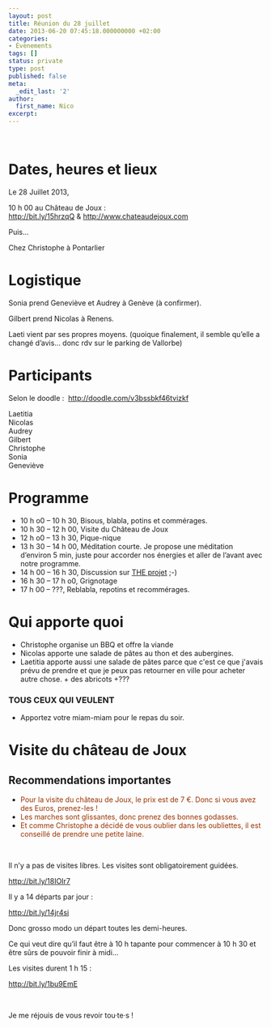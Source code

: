 ```yaml
---
layout: post
title: Réunion du 28 juillet
date: 2013-06-20 07:45:18.000000000 +02:00
categories:
- Évènements
tags: []
status: private
type: post
published: false
meta:
  _edit_last: '2'
author:
  first_name: Nico
excerpt:
---
```

<p>&nbsp;</p>
<h1>Dates, heures et lieux</h1>
<p>Le 28 Juillet 2013,</p>
<p>10 h 00 au Château de Joux : <a href="http://bit.ly/15hrzqQ">http://bit.ly/15hrzqQ</a> &amp; <a href="http://www.chateaudejoux.com">http://www.chateaudejoux.com</a></p>
<p>Puis...</p>
<p>Chez Christophe à Pontarlier</p>
<h1>Logistique</h1>
<p>Sonia prend Geneviève et Audrey à Genève (à confirmer).</p>
<p>Gilbert prend Nicolas à Renens.</p>
<p>Laeti vient par ses propres moyens. (quoique finalement, il semble qu’elle a changé d’avis... donc rdv sur le parking de Vallorbe)</p>
<h1>Participants</h1>
<p>Selon le doodle :  <a href="http://doodle.com/v3bssbkf46tvizkf">http://doodle.com/v3bssbkf46tvizkf</a></p>
<p>Laetitia<br />
Nicolas<br />
Audrey<br />
Gilbert<br />
Christophe<br />
Sonia<br />
Geneviève</p>
<h1>Programme</h1>
<ul>
<li>10 h o0 – 10 h 30, Bisous, blabla, potins et commérages.</li>
<li>10 h 30 – 12 h 00, Visite du Château de Joux</li>
<li>12 h o0 – 13 h 30, Pique-nique</li>
<li>13 h 30 – 14 h 00, Méditation courte. Je propose une méditation d’environ 5 min, juste pour accorder nos énergies et aller de l’avant avec notre programme.</li>
<li>14 h 00 – 16 h 30, Discussion sur <a href="http://hypnodingues.org/archives/2662">THE projet</a> ;-)</li>
<li>16 h 30 – 17 h o0, Grignotage</li>
<li>17 h 00 – ???, Reblabla, repotins et recommérages.</li>
</ul>
<h1>Qui apporte quoi</h1>
<ul>
<li>Christophe organise un BBQ et offre la viande</li>
<li>Nicolas apporte une salade de pâtes au thon et des aubergines.</li>
<li>Laetitia apporte aussi une salade de pâtes parce que c'est ce que j'avais prévu de prendre et que je peux pas retourner en ville pour acheter autre chose. + des abricots +???</li>
</ul>
<div>
<h3>TOUS CEUX QUI VEULENT</h3>
<ul>
<li>Apportez votre miam-miam pour le repas du soir.</li>
</ul>
<h1>Visite du château de Joux</h1>
<h2>Recommendations importantes</h2>
<ul>
<li><span style="color: #993300;">Pour la visite du château de Joux, le prix est de 7 €. Donc si vous avez des Euros, prenez-les !</span></li>
<li><span style="color: #993300;">Les marches sont glissantes, donc prenez des bonnes godasses.</span></li>
<li><span style="color: #993300;">Et comme Christophe a décidé de vous oublier dans les oubliettes, il est conseillé de prendre une petite laine.</span></li>
</ul>
<p>&nbsp;</p>
<p>Il n’y a pas de visites libres. Les visites sont obligatoirement guidées.</p>
<p><a href="http://bit.ly/18IOIr7">http://bit.ly/18IOIr7</a></p>
<p>Il y a 14 départs par jour :</p>
<p><a href="http://bit.ly/14jr4si">http://bit.ly/14jr4si</a></p>
<p>Donc grosso modo un départ toutes les demi-heures.</p>
<p>Ce qui veut dire qu’il faut être à 10 h tapante pour commencer à 10 h 30 et être sûrs de pouvoir finir à midi...</p>
<p>Les visites durent 1 h 15 :</p>
<p><a href="http://bit.ly/1bu9EmE">http://bit.ly/1bu9EmE</a></p>
<p>&nbsp;</p>
</div>
<p>Je me réjouis de vous revoir tou·te·s !</p>
<h1></h1>
<p>&nbsp;</p>
